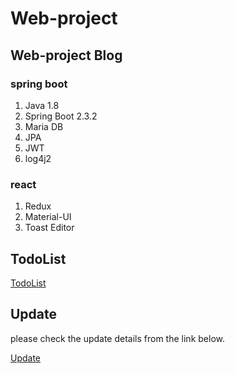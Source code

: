 ﻿# Web-project

## Web-project Blog

### spring boot
1. Java 1.8
2. Spring Boot 2.3.2
3. Maria DB
4. JPA
5. JWT
6. log4j2

### react
1. Redux
2. Material-UI
3. Toast Editor

## TodoList

[TodoList](./Todo.md)

## Update
please check the update details from the link below.

[Update](./Update.md)